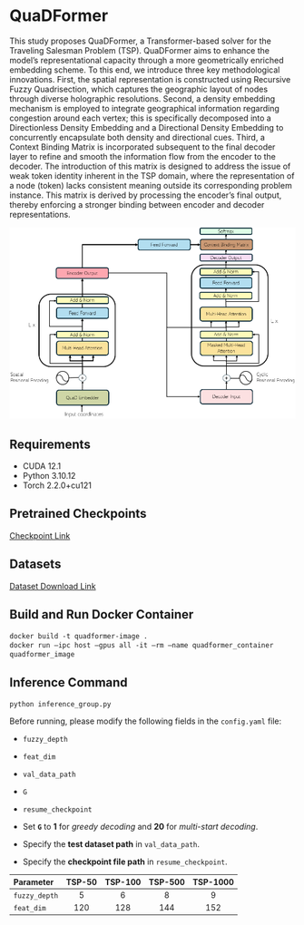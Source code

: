 # QuaDFormer

This study proposes QuaDFormer, a Transformer-based solver for the Traveling Salesman Problem (TSP). QuaDFormer aims to enhance the model’s representational capacity through a more geometrically enriched embedding scheme. To this end, we introduce three key methodological innovations. First, the spatial representation is constructed using Recursive Fuzzy Quadrisection, which captures the geographic layout of nodes through diverse holographic resolutions. Second, a density embedding mechanism is employed to integrate geographical information regarding congestion around each vertex; this is specifically decomposed into a Directionless Density Embedding and a Directional Density Embedding to concurrently encapsulate both density and directional cues. Third, a Context Binding Matrix is incorporated subsequent to the final decoder layer to refine and smooth the information flow from the encoder to the decoder. The introduction of this matrix is designed to address the issue of weak token identity inherent in the TSP domain, where the representation of a node (token) lacks consistent meaning outside its corresponding problem instance. This matrix is derived by processing the encoder’s final output, thereby enforcing a stronger binding between encoder and decoder representations.

![QuaDFormer Architecture](overview_of_QuaDFormer.png)

## Requirements

- CUDA 12.1
- Python 3.10.12
- Torch 2.2.0+cu121

## Pretrained Checkpoints

[Checkpoint Link](https://www.dropbox.com/scl/fo/8ssh12qu387hnxje3h7u2/AK4kBBipA-pA_RMVhTBUKwY?rlkey=cboi5htfmac9nyb76n8wjkd6v&st=muw7tnhs&dl=0)

## Datasets

[Dataset Download Link](https://www.dropbox.com/scl/fo/tw6rjngvn6sxo1k75ddej/ALJNMyz8S5OVXyXEhftbom4?rlkey=zye153wnvgx2ivm7pwea6qbol&st=uzby1k8a&dl=0)


## Build and Run Docker Container
```
docker build -t quadformer-image . 
docker run —ipc host —gpus all -it —rm —name quadformer_container quadformer_image
```


## Inference Command

```
python inference_group.py
```

Before running, please modify the following fields in the `config.yaml` file:

- `fuzzy_depth`  
- `feat_dim`  
- `val_data_path`  
- `G`  
- `resume_checkpoint`

- Set **`G`** to **1** for *greedy decoding* and **20** for *multi-start decoding*.  
- Specify the **test dataset path** in `val_data_path`.  
- Specify the **checkpoint file path** in `resume_checkpoint`.

| **Parameter**    | **TSP-50** | **TSP-100** | **TSP-500** | **TSP-1000** |
|:-----------------|:----------:|:-----------:|:------------:|:-------------:|
| `fuzzy_depth`    | 5          | 6           | 8            | 9             |
| `feat_dim`       | 120        | 128         | 144          | 152           |


